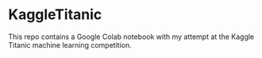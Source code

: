 # KaggleTitanic

This repo contains a Google Colab notebook with my attempt at the Kaggle Titanic machine learning competition.
